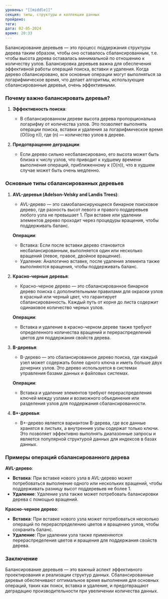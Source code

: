 ```yaml
---
уровень: "[[middle]]"
секция: типы, структуры и коллекции данных
пройдено: 
теги: 
дата: 02-05-2024
время: 20:33
---
```

Балансирование деревьев — это процесс поддержания структуры дерева таким образом, чтобы оно оставалось сбалансированным, т.е. чтобы высота дерева оставалась минимальной по отношению к количеству узлов. Балансировка деревьев важна для обеспечения эффективной работы операций поиска, вставки и удаления. Когда дерево сбалансировано, все основные операции могут выполняться за логарифмическое время, что делает алгоритмы, использующие сбалансированные деревья, очень эффективными.

### Почему важно балансировать деревья?

1. **Эффективность поиска**:
   - В сбалансированном дереве высота дерева пропорциональна логарифму от количества узлов. Это позволяет выполнять операции поиска, вставки и удаления за логарифмическое время \(O(\log n)\), где \(n\) — количество узлов в дереве.

2. **Предотвращение деградации**:
   - Если дерево сильно несбалансировано, его высота может быть близка к числу узлов, что приводит к худшему времени выполнения операций, приближенному к \(O(n)\), что в худшем случае может быть очень медленно.

### Основные типы сбалансированных деревьев

1. **AVL-деревья (Adelson-Velsky and Landis Trees)**:
   - AVL-дерево — это самобалансирующееся бинарное поисковое дерево, где разность высот левого и правого поддеревьев любого узла не превышает 1. При вставке или удалении элементов дерево проходит через процедуры вращения, чтобы поддерживать баланс.

   **Операции**:
   - Вставка: Если после вставки дерево становится несбалансированным, выполняется один или несколько вращений (левое, правое, двойное вращение).
   - Удаление: Аналогично вставке, после удаления элемента также выполняются вращения, чтобы поддерживать баланс.

2. **Красно-черные деревья**:
   - Красно-черное дерево — это сбалансированное бинарное дерево поиска с дополнительными правилами для окраски узлов в красный или черный цвет, что гарантирует сбалансированность. Каждый путь от корня до листа содержит одинаковое количество черных узлов.

   **Операции**:
   - Вставка и удаление в красно-черном дереве также требуют определенного количества вращений и перераспределений цветов для поддержания свойств дерева.

3. **B-деревья**:
   - B-дерево — это сбалансированное дерево поиска, где каждый узел может содержать более одного ключа и иметь больше двух дочерних узлов. Это дерево используется в системах управления базами данных и файловых системах.

   **Операции**:
   - Вставка и удаление элементов требуют перераспределения ключей между узлами и возможного объединения или разделения узлов для поддержания сбалансированности.

4. **B+-деревья**:
   - B+-дерево является вариантом B-дерева, где все данные хранятся в листьях, а внутренние узлы содержат только ключи. Это позволяет эффективно выполнять диапазонные запросы и является популярной структурой данных для индексов в базах данных.

### Примеры операций сбалансированного дерева

**AVL-дерево**:
   - **Вставка**: При вставке нового узла в AVL-дерево может потребоваться выполнение одного или нескольких вращений, чтобы поддерживать разницу высот поддеревьев не более 1.
   - **Удаление**: Удаление узла также может потребовать балансировки дерева с помощью вращений.

**Красно-черное дерево**:
   - **Вставка**: При вставке нового узла может потребоваться несколько операций по перераспределению цветов и вращению узлов, чтобы сохранить баланс.
   - **Удаление**: При удалении узла также применяются перераспределения цветов и вращения для поддержания свойств дерева.

### Заключение

Балансирование деревьев — это важный аспект эффективного проектирования и реализации структур данных. Сбалансированные деревья обеспечивают оптимальное время выполнения для основных операций, таких как поиск, вставка и удаление, и предотвращают деградацию производительности при увеличении количества данных.